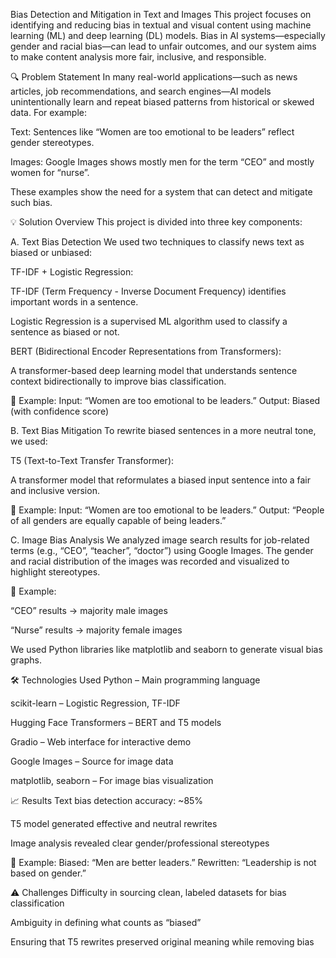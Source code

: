 Bias Detection and Mitigation in Text and Images
This project focuses on identifying and reducing bias in textual and visual content using machine learning (ML) and deep learning (DL) models. Bias in AI systems—especially gender and racial bias—can lead to unfair outcomes, and our system aims to make content analysis more fair, inclusive, and responsible.

🔍 Problem Statement
In many real-world applications—such as news articles, job recommendations, and search engines—AI models unintentionally learn and repeat biased patterns from historical or skewed data. For example:

Text: Sentences like “Women are too emotional to be leaders” reflect gender stereotypes.

Images: Google Images shows mostly men for the term “CEO” and mostly women for “nurse”.

These examples show the need for a system that can detect and mitigate such bias.

💡 Solution Overview
This project is divided into three key components:

A. Text Bias Detection
We used two techniques to classify news text as biased or unbiased:

TF-IDF + Logistic Regression:

TF-IDF (Term Frequency - Inverse Document Frequency) identifies important words in a sentence.

Logistic Regression is a supervised ML algorithm used to classify a sentence as biased or not.

BERT (Bidirectional Encoder Representations from Transformers):

A transformer-based deep learning model that understands sentence context bidirectionally to improve bias classification.

📌 Example: Input: “Women are too emotional to be leaders.”
Output: Biased (with confidence score)

B. Text Bias Mitigation
To rewrite biased sentences in a more neutral tone, we used:

T5 (Text-to-Text Transfer Transformer):

A transformer model that reformulates a biased input sentence into a fair and inclusive version.

📌 Example: Input: “Women are too emotional to be leaders.”
Output: “People of all genders are equally capable of being leaders.”

C. Image Bias Analysis
We analyzed image search results for job-related terms (e.g., “CEO”, “teacher”, “doctor”) using Google Images. The gender and racial distribution of the images was recorded and visualized to highlight stereotypes.

📌 Example:

“CEO” results → majority male images

“Nurse” results → majority female images

We used Python libraries like matplotlib and seaborn to generate visual bias graphs.

🛠️ Technologies Used
Python – Main programming language

scikit-learn – Logistic Regression, TF-IDF

Hugging Face Transformers – BERT and T5 models

Gradio – Web interface for interactive demo

Google Images – Source for image data

matplotlib, seaborn – For image bias visualization

📈 Results
Text bias detection accuracy: ~85%

T5 model generated effective and neutral rewrites

Image analysis revealed clear gender/professional stereotypes

📌 Example: Biased: “Men are better leaders.”
Rewritten: “Leadership is not based on gender.”

⚠️ Challenges
Difficulty in sourcing clean, labeled datasets for bias classification

Ambiguity in defining what counts as “biased”

Ensuring that T5 rewrites preserved original meaning while removing bias
